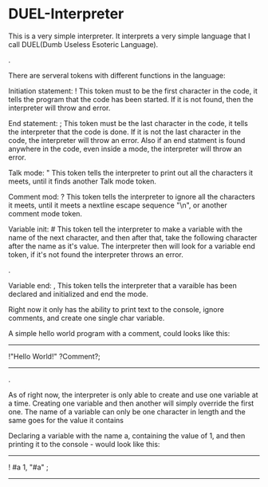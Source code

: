 # DUEL-Interpreter
This is a very simple interpreter.
It interprets a very simple language that I call DUEL(Dumb Useless Esoteric Language).

.

There are serveral tokens with different functions in the language:

Initiation statement: !
This token must to be the first character in the code, it tells the program that the code has been started.
If it is not found, then the interpreter will throw and error.

End statement: ;
This token must be the last character in the code, it tells the interpreter that the code is done.
If it is not the last character in the code, the interpreter will throw an error.
Also if an end statment is found anywhere in the code, even inside a mode, the interpreter will throw an error.

Talk mode: "
This token tells the interpreter to print out all the characters it meets, until it finds another Talk mode token.

Comment mod: ?
This token tells the interpreter to ignore all the characters it meets, until it meets a nextline escape sequence "\n",
or another comment mode token.

Variable init: #
This token tell the interpreter to make a variable with the name of the next character, and then after that, take the following character after the name as it's value. The interpreter then will look for a variable end token, if it's not found
the interpreter throws an error.

.

Variable end: ,
This token tells the interpreter that a varaible has been declared and initialized and end the mode.

Right now it only has the ability to print text to the console, ignore comments, and create one single char variable.

A simple hello world program with a comment, could looks like this:

-----------------------------------------------------------------------------------------

 !"Hello World!" ?Comment?;

-----------------------------------------------------------------------------------------

.

As of right now, the interpreter is only able to create and use one variable at a time.
Creating one variable and then another will simply override the first one.
The name of a variable can only be one character in length and the same goes for the value it contains

Declaring a variable with the name a, containing the value of 1, and then printing it to the console - would look like this:

-----------------------------------------------------------------------------------------

 !
 	#a 1,
 	"#a"
 ;

-----------------------------------------------------------------------------------------